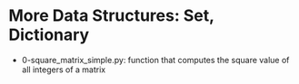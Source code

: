 # More Data Structures: Set, Dictionary
* 0-square_matrix_simple.py: function that computes the square value of all integers of a matrix
